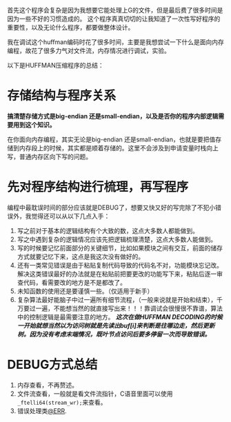 首先这个程序会复杂是因为我想要它能处理上G的文件，但是最后费了很多时间是因为一些不好的习惯造成的。
这个程序真真切切的让我知道了一次性写好程序的重要性，以及无论什么程序，都要做整体设计。

我在调试这个huffman编码时花了很多时间，主要是我想尝试一下什么是面向内存编程，故花了很多力气对文件流，内存情况进行调试，实验。

以下是HUFFMAN压缩程序的总结：

# 存储结构与程序关系
**搞清楚存储方式是big-endian 还是small-endian，以及是否你的程序内部逻辑需要用到这个知识。**

在你面向内存编程，其实无论是big-endian 还是small-endian，也就是要把值存储到内存段上的时候，其实都是顺着存储的。这里不会涉及到申请变量时栈向上写，普通内存区向下写的问题。

# 先对程序结构进行梳理，再写程序

编程中最耽误时间的部分应该就是DEBUG了，想要又快又好的写完除了不犯小错误外，我觉得还可以从以下几点入手：
1. 写之前对于基本的逻辑结构有个大致的数，这点大多数人都能做到。
2. 写之中遇到复杂的逻辑情况应该先把逻辑梳理清楚，这点大多数人能做到。
3. 写的时候要记忆前面部分的关键细节，比如如果模块之间有交互，前面的储存方式就要记忆下来，这点是我这次没有做好的。
4. 还有一类常见错误是由于粘贴复制代码导致的代码名不对，功能模块忘记改。解决这类错误最好的办法就是在粘贴前把要更改的功能写下来，粘贴后逐一审查代码，看需要改的地方是不是都改了。
5. 未知函数的使用还是要谨慎一些。（仅适用于新手）
6. 复杂算法最好能脑子中过一遍所有细节流程，（一般来说就是开始和结束），千万要过一遍，不能想当然的就直接写出来！！！靠调试会很慢很不靠谱，算法中的控制逻辑是最需要注意的地方。
***这次在做HUFFMAN DECODING的时候一开始就想当然以为访问树就是先读出buf[i]来判断是往哪边走，然后更新树。因为没有考虑末端情况，既叶节点访问后要多停留一次而导致错误。***

# DEBUG方式总结
1. 内存查看，不再赘述。
2. 文件流查看，一般就是看文件流指针，C语音里面可以使用```_ftelli64(stream_wr);```来查看。
3. 错误处理类[@ERR](http://wiki.jikexueyuan.com/project/c/c-error-handling.html).